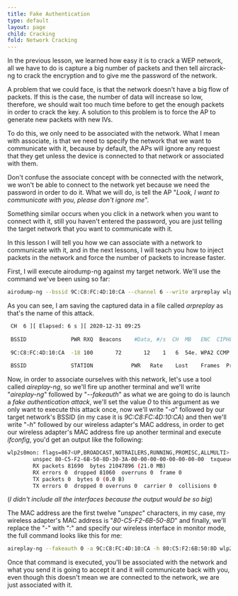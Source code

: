 ```yaml
---
title: Fake Authentication
type: default
layout: page
child: Cracking
fold: Network Cracking
---
```


In the previous lesson, we learned how easy it is to crack a WEP network, all we
have to do is capture a big number of packets and then tell aircrack-ng to crack
the encryption and to give me the password of the network.

A problem that we could face, is that the network doesn't have a big flow of
packets. If this is the case, the number of data will increase so low,
therefore, we should wait too much time before to get the enough packets in
order to crack the key. A solution to this problem is to force the AP to
generate new packets with new IVs.

To do this, we only need to be associated with the network. What I mean with
associate, is that we need to specify the network that we want to communicate
with it, because by default, the APs will ignore any request that they get
unless the device is connected to that network or associated with them.

Don't confuse the associate concept with be connected with the network, we won't
be able to connect to the network yet because we need the password in order to
do it. What we will do, is tell the AP "_Look, I want to communicate with you,
please don't ignore me_".

Something similar occurs when you click in a network when you want to connect
with it, still you haven't entered the password, you are just telling the target
network that you want to communicate with it.

In this lesson I will tell you how we can associate with a network to
communicate with it, and in the next lessons, I will teach you how to inject
packets in the network and force the number of packets to increase faster.

First, I will execute airodump-ng against my target network. We'll use the
command we've been using so far:

```bash
airodump-ng --bssid 9C:C8:FC:4D:10:CA --channel 6 --write arpreplay wlp2s0mon
```

As you can see, I am saving the captured data in a file called _arpreplay_ as
that's the name of this attack.

```bash
 CH  6 ][ Elapsed: 6 s ][ 2020-12-31 09:25                                         
                                                                                                  
 BSSID              PWR RXQ  Beacons    #Data, #/s  CH  MB   ENC  CIPHER AUTH ESSID
                                                                                                  
 9C:C8:FC:4D:10:CA  -18 100       72       12    1   6  54e. WPA2 CCMP   PSK  TIGO-7A54           
                                                                                                  
 BSSID              STATION            PWR   Rate    Lost    Frames  Probe
```

Now, in order to associate ourselves with this network, let's use a tool called
_aireplay-ng_, so we'll fire up another terminal and we'll write "_aireplay-ng_"
followed by "_--fakeauth_" as what we are going to do is launch a _fake
authentication attack_, we'll set the value _0_ to this argument as we only want
to execute this attack once, now we'll write "_-a_" followed by our target
network's BSSID (in my case it is _9C:C8:FC:4D:10:CA_) and then we'll write
"_-h_" followed by our wireless adapter's MAC address, in order to get our
wireless adapter's MAC address fire up another terminal and execute _ifconfig_,
you'd get an output like the following:

```bash
wlp2s0mon: flags=867<UP,BROADCAST,NOTRAILERS,RUNNING,PROMISC,ALLMULTI>  mtu 1500
        unspec 80-C5-F2-6B-50-8D-30-3A-00-00-00-00-00-00-00-00  txqueuelen 1000  (UNSPEC)
        RX packets 81690  bytes 21047896 (21.0 MB)
        RX errors 0  dropped 81060  overruns 0  frame 0
        TX packets 0  bytes 0 (0.0 B)
        TX errors 0  dropped 0 overruns 0  carrier 0  collisions 0
```

(_I didn't include all the interfaces because the output would be so big_)

The MAC address are the first twelve "_unspec_" characters, in my case, my
wireless adapter's MAC address is "_80-C5-F2-6B-50-8D_" and finally, we'll
replace the "-" with ":" and specify our wireless interface in monitor mode, the
full command looks like this for me:

```bash
aireplay-ng --fakeauth 0 -a 9C:C8:FC:4D:10:CA -h 80:C5:F2:6B:50:8D wlp2s0mon
```

Once that command is executed, you'll be associated with the network and what
you send it is going to accept it and it will communicate back with you, even
though this doesn't mean we are connected to the network, we are just associated
with it.
